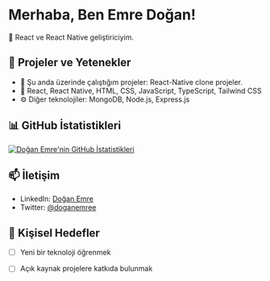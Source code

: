 # Merhaba, Ben Emre Doğan!

🚀 React ve React Native geliştiriciyim.

## 💼 Projeler ve Yetenekler

- 🔭 Şu anda üzerinde çalıştığım projeler: React-Native clone projeler.
- 🚀 React, React Native, HTML, CSS, JavaScript, TypeScript, Tailwind CSS
- ⚙️ Diğer teknolojiler: MongoDB, Node.js, Express.js

## 📊 GitHub İstatistikleri

[![Doğan Emre'nin GitHub İstatistikleri](https://github-readme-stats.vercel.app/api?username=doganemree&show_icons=true&count_private=true&hide=prs&theme=radical)](https://github.com/doganemree)

## 📫 İletişim

- LinkedIn: [Doğan Emre](https://www.linkedin.com/in/doganemree01/)
- Twitter: [@doganemree](https://twitter.com/doganemree)

## 🎯 Kişisel Hedefler

- [ ] Yeni bir teknoloji öğrenmek
- [ ] Açık kaynak projelere katkıda bulunmak




